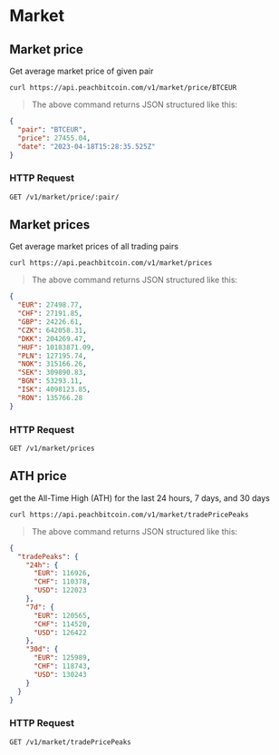 # Market

## Market price
Get average market price of given pair

```shell
curl https://api.peachbitcoin.com/v1/market/price/BTCEUR
```

> The above command returns JSON structured like this:

```json
{
  "pair": "BTCEUR",
  "price": 27455.04,
  "date": "2023-04-18T15:28:35.525Z"
}
```

### HTTP Request
`GET /v1/market/price/:pair/`

## Market prices
Get average market prices of all trading pairs

```shell
curl https://api.peachbitcoin.com/v1/market/prices
```

> The above command returns JSON structured like this:

```json
{
  "EUR": 27498.77,
  "CHF": 27191.85,
  "GBP": 24226.61,
  "CZK": 642058.31,
  "DKK": 204269.47,
  "HUF": 10183871.09,
  "PLN": 127195.74,
  "NOK": 315166.26,
  "SEK": 309890.83,
  "BGN": 53293.11,
  "ISK": 4098123.85,
  "RON": 135766.28
}
```

### HTTP Request
`GET /v1/market/prices`

## ATH price
get the All-Time High (ATH) for the last 24 hours, 7 days, and 30 days

```shell
curl https://api.peachbitcoin.com/v1/market/tradePricePeaks
```

> The above command returns JSON structured like this:

```json
{
  "tradePeaks": {
    "24h": {
      "EUR": 116926,
      "CHF": 110378,
      "USD": 122023
    },
    "7d": {
      "EUR": 120565,
      "CHF": 114520,
      "USD": 126422
    },
    "30d": {
      "EUR": 125989,
      "CHF": 118743,
      "USD": 130243
    }
  }
}
```

### HTTP Request
`GET /v1/market/tradePricePeaks`